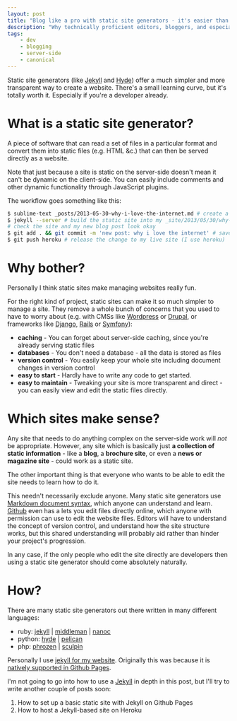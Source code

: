 ```yaml
---
layout: post
title: "Blog like a pro with static site generators - it's easier than you think"
description: "Why technically proficient editors, bloggers, and especially web developers, should all use static site generators for their own sites"
tags:
    - dev
    - blogging
    - server-side
    - canonical
---
```


Static site generators (like [Jekyll](http://jekyllrb.com/) and [Hyde](http://ringce.com/hyde)) offer a much simpler and more transparent way to create a website. There's a small learning curve, but it's totally worth it. Especially if you're a developer already.

What is a static site generator?
===

A piece of software that can read a set of files in a particular format and convert them into static files (e.g. HTML &c.) that can then be served directly as a website.

Note that just because a site is static on the server-side doesn't mean it can't be dynamic on the client-side. You can easily include comments and other dynamic functionality through JavaScript plugins.

The workflow goes something like this:

``` bash
$ sublime-text _posts/2013-05-30-why-i-love-the-internet.md # create a new blog post
$ jekyll --server # build the static site into my _site/2013/05/30/why-i-love-the-internet.html directory and run a test server
# check the site and my new blog post look okay
$ git add . && git commit -m 'new post: why i love the internet' # save it in version control
$ git push heroku # release the change to my live site (I use heroku)
```

Why bother?
===

Personally I think static sites make managing websites really fun.

For the right kind of project, static sites can make it so much simpler to manage a site. They remove a whole bunch of concerns that you used to have to worry about (e.g. with CMSs like [Wordpress](http://wordpress.org/) or [Drupal](http://drupal.org/), or frameworks like [Django](https://www.djangoproject.com/), [Rails](http://rubyonrails.org/) or [Symfony](http://symfony.com/)):

- **caching** - You can forget about server-side caching, since you're already serving static files
- **databases** - You don't need a database - all the data is stored as files
- **version control** - You easily keep your whole site including document changes in version control
- **easy to start** - Hardly have to write any code to get started.
- **easy to maintain** - Tweaking your site is more transparent and direct - you can easily view and edit the static files directly.

Which sites make sense?
===

Any site that needs to do anything complex on the server-side work will *not* be appropriate. However, any site which is basically just **a collection of static information** - like a **blog**, a **brochure site**, or even a **news or magazine site** - could work as a static site.

The other important thing is that everyone who wants to be able to edit the site needs to learn how to do it.

This needn't necessarily exclude anyone. Many static site generators use [Markdown document syntax](http://daringfireball.net/projects/markdown/basics), which anyone can understand and learn. [Github](https://github.com/) even has a lets you edit files directly online, which anyone with permission can use to edit the website files. Editors will have to understand the concept of version control, and understand how the site structure works, but this shared understanding will probably aid rather than hinder your project's progression.

In any case, if the only people who edit the site directly are developers then using a static site generator should come absolutely naturally.

How?
===

There are many static site generators out there written in many different languages:

- ruby: [jekyll](http://jekyllrb.com/) | [middleman](http://middlemanapp.com/) | [nanoc](http://nanoc.ws/)
- python: [hyde](http://ringce.com/hyde) | [pelican](http://getpelican.com/)
- php: [phrozen](http://www.phrozn.info/en/) | [sculpin](https://sculpin.io/)

Personally I use [jekyll for my website](https://github.com/nottrobin/robinwinslow.uk). Originally this was because it is [natively supported in Github Pages](https://help.github.com/articles/using-jekyll-with-pages).

I'm not going to go into how to use a [Jekyll](http://jekyllrb.com/) in depth in this post, but I'll try to write another couple of posts soon:

1. How to set up a basic static site with Jekyll on Github Pages
2. How to host a Jekyll-based site on Heroku
